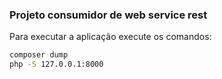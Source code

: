 ### Projeto consumidor de web service rest

Para executar a aplicação execute os comandos:

```bash
composer dump
php -S 127.0.0.1:8000
```
